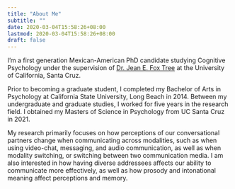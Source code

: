 ```yaml
---
title: "About Me"
subtitle: ""
date: 2020-03-04T15:58:26+08:00
lastmod: 2020-03-04T15:58:26+08:00
draft: false
---
```


I’m a first generation Mexican-American PhD candidate studying Cognitive Psychology under the supervision of [Dr. Jean E. Fox Tree](https://foxtree.sites.ucsc.edu) at the University of California, Santa Cruz. 


Prior to becoming a graduate student, I completed my Bachelor of Arts in Psychology at California State University, Long Beach in 2014. Between my undergraduate and graduate studies, I worked for five years in the research field. I obtained my Masters of Science in Psychology from UC Santa Cruz in 2021.


My research primarily focuses on how perceptions of our conversational partners change when communicating across modalities, such as when using video-chat, messaging, and audio communication, as well as when modality switching, or switching between two communication media. I am also interested in how having diverse addressees affects our ability to communicate more effectively, as well as how prosody and intonational meaning affect perceptions and memory.
